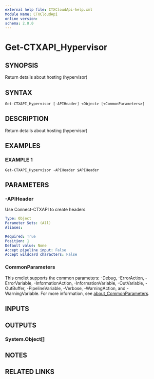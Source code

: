 ```yaml
---
external help file: CTXCloudApi-help.xml
Module Name: CTXCloudApi
online version:
schema: 2.0.0
---
```


# Get-CTXAPI_Hypervisor

## SYNOPSIS
Return details about hosting (hypervisor)

## SYNTAX

```
Get-CTXAPI_Hypervisor [-APIHeader] <Object> [<CommonParameters>]
```

## DESCRIPTION
Return details about hosting (hypervisor)

## EXAMPLES

### EXAMPLE 1
```
Get-CTXAPI_Hypervisor -APIHeader $APIHeader
```

## PARAMETERS

### -APIHeader
Use Connect-CTXAPI to create headers

```yaml
Type: Object
Parameter Sets: (All)
Aliases:

Required: True
Position: 1
Default value: None
Accept pipeline input: False
Accept wildcard characters: False
```

### CommonParameters
This cmdlet supports the common parameters: -Debug, -ErrorAction, -ErrorVariable, -InformationAction, -InformationVariable, -OutVariable, -OutBuffer, -PipelineVariable, -Verbose, -WarningAction, and -WarningVariable. For more information, see [about_CommonParameters](http://go.microsoft.com/fwlink/?LinkID=113216).

## INPUTS

## OUTPUTS

### System.Object[]
## NOTES

## RELATED LINKS
